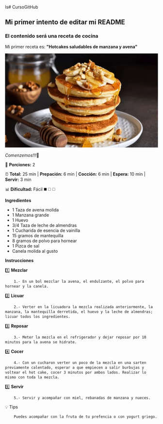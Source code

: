 ls# CursoGitHub
## Mi primer intento de editar mi README
### El contenido será una receta de cocina

Mi primer receta es: **"Hotcakes saludables de manzana y avena"**

![Esta es una imagen](/Imagenes/hot_cakes_de_manzana.jpeg)

*Comenzemos!!!*:high_brightness:

:fork_and_knife: **Porciones:** 2

:alarm_clock: **Total:** 25 min  |  **Prepación:** 6 min  |  **Cocción:** 6 min  |  **Espera:** 10 min  |  **Servir:** 3 min

:bar_chart: **Dificultad:** Fácil :black_medium_square: :white_medium_square: :white_medium_square:

**Ingredientes**

- 1 Taza de avena molida
- 1 Manzana grande
- 1 Huevo
- 3/4 Taza de leche de almendras
- 1 Cucharida de esencia de vainilla
- 15 gramos de mantequilla
- 8 gramos de polvo para hornear
- 1 Pizca de sal
- Canela molida al gusto


**Instrucciones**

:one: **Mezclar**
        
        1.- En un bol mezclar la avena, el endulzante, el polvo para hornear y la canela.

:two: **Licuar**
        
        2.- Verter en la licuadora la mezcla realizada anteriormente, la manzana, la mantequilla derretida, el huevo y la leche de almendras; licuar todos los ingredientes.

:three: **Reposar**
        
        3.- Meter la mezcla en el refrigerador y dejar reposar por 10 minutos para la avena se hidrate.

:four: **Cocer**
        
        4.- Con un cucharon verter un poco de la mezcla en una sarten previamente calentado, esperar a que empiecen a salir burbujas y voltear el hot cake, cocer 3 minutos por ambos lados. Realizar lo mismo con toda la mezcla.

:five: **Servir** 
        
        5.- Servir y acompañar con miel, rebanadas de manzana y nueces.


:bulb: Tips
        
        Puedes acompañar con la fruta de tu prefencia o con yogurt griego.